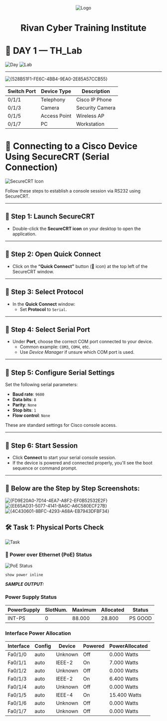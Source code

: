 <div align="center">
  <img src="https://rivanit.com/assets/logo-DaYZ0U1G.png" alt="Logo" title="TH_Lab Logo"/> <h1> Rivan Cyber Training Institute </h1>
</div>

# 📘 DAY 1 — TH_Lab

![Day](https://img.shields.io/badge/Day-1-blue)
![Lab](https://img.shields.io/badge/Lab-TH_Lab-blueviolet)

---

![{528B51F1-FE6C-4BB4-9EA0-2E85A57CCB55}](https://github.com/user-attachments/assets/d61f16f4-1741-43e1-ab04-41f4e3c7c278)

| Switch Port | Device Type | Description       |
|-------------|-------------|-------------------|
| 0/1/1      | Telephony   | Cisco IP Phone    |
| 0/1/3      | Camera      | Security Camera   |
| 0/1/5      | Access Point| Wireless AP       |
| 0/1/7      | PC          | Workstation       |

# 🔧 Connecting to a Cisco Device Using SecureCRT (Serial Connection)

![SecureCRT Icon](https://img.shields.io/badge/SecureCRT-Serial%20Connection-blue)

Follow these steps to establish a console session via RS232 using SecureCRT.

---

## 🔹 Step 1: Launch SecureCRT

- Double-click the **SecureCRT icon** on your desktop to open the application.

---

## 🔹 Step 2: Open Quick Connect

- Click on the **“Quick Connect”** button (🔌 icon) at the top left of the SecureCRT window.

---

## 🔹 Step 3: Select Protocol

- In the **Quick Connect** window:
  - Set **Protocol** to `Serial`.

---

## 🔹 Step 4: Select Serial Port

- Under **Port**, choose the correct COM port connected to your device.
  - Common example: `COM3`, `COM4`, etc.
  - Use *Device Manager* if unsure which COM port is used.

---

## 🔹 Step 5: Configure Serial Settings

Set the following serial parameters:

- **Baud rate**: `9600`
- **Data bits**: `8`
- **Parity**: `None`
- **Stop bits**: `1`
- **Flow control**: `None`

These are standard settings for Cisco console access.

---

## 🔹 Step 6: Start Session

- Click **Connect** to start your serial console session.
- If the device is powered and connected properly, you'll see the boot sequence or command prompt.

---


## 🔹 Below are the Step by Step Screenshots:

![{FD9E20A0-7D14-4EA7-A8F2-EF0B52532E2F}](https://github.com/user-attachments/assets/b773fdb2-bfd8-4d22-9b37-75544a9822d7)
![{EE65AD31-5077-4141-BA6C-A6C580ECF27B}](https://github.com/user-attachments/assets/12f814f6-3e7b-41ca-91b9-42043296991a)
![{4C430601-8BFC-4293-A68A-EB7943DFBF34}](https://github.com/user-attachments/assets/565e1334-a162-4577-ad50-b0e7c76987b9)

## 🛠️ Task 1: Physical Ports Check

![Task](https://img.shields.io/badge/Task-Physical%20Ports%20Check-orange)

### 🔌 Power over Ethernet (PoE) Status

![PoE Status](https://img.shields.io/badge/PoE-Status-brightgreen)
  
```cisco
show power inline 
```

<b>  *SAMPLE OUTPUT:*  </b>


### Power Supply Status
| PowerSupply | SlotNum. | Maximum | Allocated | Status   |
|-------------|----------|---------|-----------|----------|
| INT-PS      | 0        | 88.000  | 28.800    | PS GOOD  |
### Interface Power Allocation
| Interface | Config | Device   | Powered | PowerAllocated |
|-----------|--------|----------|---------|----------------|
| Fa0/1/0   | auto   | Unknown  | Off     | 0.000 Watts    |
| Fa0/1/1   | auto   | IEEE-2   | On      | 7.000 Watts    |
| Fa0/1/2   | auto   | Unknown  | Off     | 0.000 Watts    |
| Fa0/1/3   | auto   | IEEE-2   | On      | 6.400 Watts    |
| Fa0/1/4   | auto   | Unknown  | Off     | 0.000 Watts    |
| Fa0/1/5   | auto   | IEEE-4   | On      | 15.400 Watts   |
| Fa0/1/6   | auto   | Unknown  | Off     | 0.000 Watts    |
| Fa0/1/7   | auto   | Unknown  | Off     | 0.000 Watts    |
